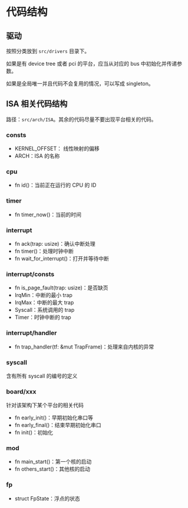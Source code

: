 # 代码结构

## 驱动

按照分类放到 `src/drivers` 目录下。

如果是有 device tree 或者 pci 的平台，应当从对应的 bus 中初始化并传递参数。

如果是全局唯一并且代码不会复用的情况，可以写成 singleton。

## ISA 相关代码结构

路径：`src/arch/ISA`。其余的代码尽量不要出现平台相关的代码。

### consts

- KERNEL_OFFSET： 线性映射的偏移
- ARCH：ISA 的名称

### cpu

- fn id()：当前正在运行的 CPU 的 ID

### timer

- fn timer_now()：当前的时间

### interrupt

- fn ack(trap: usize)：确认中断处理
- fn timer()：处理时钟中断
- fn wait_for_interrupt()：打开并等待中断

### interrupt/consts

- fn is_page_fault(trap: usize)：是否缺页
- IrqMin：中断的最小 trap
- IrqMax：中断的最大 trap
- Syscall：系统调用的 trap
- Timer：时钟中断的 trap

### interrupt/handler

- fn trap_handler(tf: &mut TrapFrame)：处理来自内核的异常

### syscall

含有所有 syscall 的编号的定义

### board/xxx

针对该架构下某个平台的相关代码

- fn early_init()：早期初始化串口等
- fn early_final()：结束早期初始化串口
- fn init()：初始化

### mod

- fn main_start()：第一个核的启动
- fn others_start()：其他核的启动

### fp

- struct FpState：浮点的状态